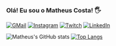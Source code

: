 
### Olá! Eu sou o Matheus Costa! 🖐️

[![GMail](https://img.shields.io/badge/Gmail-D14836?style=for-the-badge&logo=gmail&logoColor=white)](contato.matheusccp5@gmail.com)
[![Instagram](https://img.shields.io/badge/Instagram-E4405F?style=for-the-badge&logo=instagram&logoColor=white)](https://instagram.com/matheusccp2)
[![Twitch](https://img.shields.io/badge/Twitch-9146FF?style=for-the-badge&logo=twitch&logoColor=white)](https://twitch.tv/matheusccp2)
[![LinkedIn](https://img.shields.io/badge/LinkedIn-0077B5?style=for-the-badge&logo=linkedin&logoColor=white)](https://www.linkedin.com/in/matheus-costa-913b0b226)


![Matheus's GitHub stats](https://github-readme-stats.vercel.app/api?username=Matheusccp2&show_icons=true&theme=dracula)
[![Top Langs](https://github-readme-stats.vercel.app/api/top-langs/?username=Matheusccp2&layout=compact)](https://github.com/Matheusccp2/github-readme-stats)
